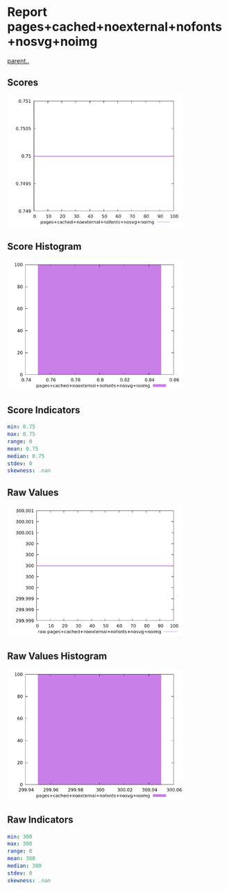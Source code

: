 # Report pages+cached+noexternal+nofonts+nosvg+noimg

[parent..](./..)  


## Scores

![score](./score.png)  

## Score Histogram

![hist](./hist.png)  

## Score Indicators

```yaml
min: 0.75
max: 0.75
range: 0
mean: 0.75
median: 0.75
stdev: 0
skewness: .nan

```

## Raw Values

![raw](./raw.png)  

## Raw Values Histogram

![raw hist](./raw_hist.png)  

## Raw Indicators

```yaml
min: 300
max: 300
range: 0
mean: 300
median: 300
stdev: 0
skewness: .nan

```

<style>
  img {
    max-width: 80%;
  }
</style>
      
